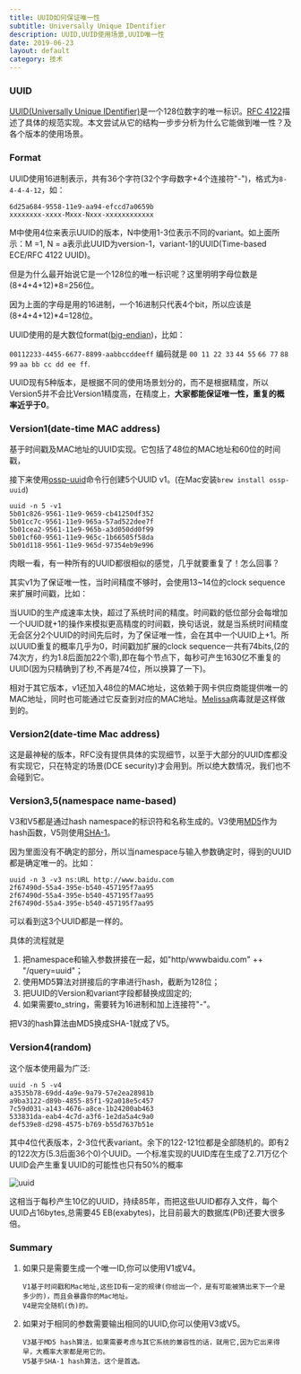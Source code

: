 ```yaml
---
title: UUID如何保证唯一性
subtitle: Universally Unique IDentifier
description: UUID,UUID使用场景,UUID唯一性
date: 2019-06-23
layout: default
category: 技术
---
```




### UUID

[UUID(Universally Unique IDentifier)](https://en.wikipedia.org/wiki/Universally_unique_identifier)是一个128位数字的唯一标识。[RFC 4122](https://tools.ietf.org/html/rfc4122)描述了具体的规范实现。本文尝试从它的结构一步步分析为什么它能做到唯一性？及各个版本的使用场景。

### Format

UUID使用16进制表示，共有36个字符(32个字母数字+4个连接符"-")，格式为`8-4-4-4-12`，如：

```shell
6d25a684-9558-11e9-aa94-efccd7a0659b
xxxxxxxx-xxxx-Mxxx-Nxxx-xxxxxxxxxxxx
```

M中使用4位来表示UUID的版本，N中使用1-3位表示不同的variant。如上面所示：M =1, N = a表示此UUID为version-1，variant-1的UUID(Time-based ECE/RFC 4122 UUID)。

但是为什么最开始说它是一个128位的唯一标识呢？这里明明字母位数是(8+4+4+12)*8=256位。

因为上面的字母是用的16进制，一个16进制只代表4个bit，所以应该是(8+4+4+12)*4=128位。

UUID使用的是大数位format([big-endian](https://en.wikipedia.org/wiki/Endianness#Big))，比如：

`00112233-4455-6677-8899-aabbccddeeff` 编码就是 `00 11 22 33` `44 55` `66 77` `88 99` `aa bb cc dd ee ff`.

UUID现有5种版本，是根据不同的使用场景划分的，而不是根据精度，所以Version5并不会比Version1精度高，在精度上，**大家都能保证唯一性，重复的概率近乎于0**。

### Version1(date-time MAC address)

基于时间戳及MAC地址的UUID实现。它包括了48位的MAC地址和60位的时间戳，

接下来使用[ossp-uuid](https://web.archive.org/web/20190314034428/http://www.ossp.org/pkg/lib/uuid/)命令行创建5个UUID v1。(在Mac安装`brew install ossp-uuid`)

```shell
uuid -n 5 -v1
5b01c826-9561-11e9-9659-cb41250df352
5b01cc7c-9561-11e9-965a-57ad522dee7f
5b01cea2-9561-11e9-965b-a3d050dd0f99
5b01cf60-9561-11e9-965c-1b66505f58da
5b01d118-9561-11e9-965d-97354eb9e996
```

肉眼一看，有一种所有的UUID都很相似的感觉，几乎就要重复了！怎么回事？

其实v1为了保证唯一性，当时间精度不够时，会使用13~14位的clock sequence来扩展时间戳，比如：

当UUID的生产成速率太快，超过了系统时间的精度。时间戳的低位部分会每增加一个UUID就+1的操作来模拟更高精度的时间戳，换句话说，就是当系统时间精度无会区分2个UUID的时间先后时，为了保证唯一性，会在其中一个UUID上+1。所以UUID重复的概率几乎为0，时间戳加扩展的clock sequence一共有74bits,(2的74次方，约为1.8后面加22个零),即在每个节点下，每秒可产生1630亿不重复的UUID(因为只精确到了秒,不再是74位，所以换算了一下)。

相对于其它版本，v1还加入48位的MAC地址，这依赖于网卡供应商能提供唯一的MAC地址，同时也可能通过它反查到对应的MAC地址。[Melissa](https://en.wikipedia.org/wiki/Melissa_(computer_virus))病毒就是这样做到的。

### Version2(date-time Mac address)

这是最神秘的版本，RFC没有提供具体的实现细节，以至于大部分的UUID库都没有实现它，只在特定的场景(DCE security)才会用到。所以绝大数情况，我们也不会碰到它。

### Version3,5(namespace name-based)

V3和V5都是通过hash namespace的标识符和名称生成的。V3使用[MD5](https://en.wikipedia.org/wiki/MD5)作为hash函数，V5则使用[SHA-1](https://en.wikipedia.org/wiki/SHA-1)。

因为里面没有不确定的部分，所以当namespace与输入参数确定时，得到的UUID都是确定唯一的。比如：

```shell
uuid -n 3 -v3 ns:URL http://www.baidu.com
2f67490d-55a4-395e-b540-457195f7aa95
2f67490d-55a4-395e-b540-457195f7aa95
2f67490d-55a4-395e-b540-457195f7aa95
```

可以看到这3个UUID都是一样的。

具体的流程就是

1. 把namespace和输入参数拼接在一起，如"http/wwwbaidu.com" ++ "/query=uuid"；
2. 使用MD5算法对拼接后的字串进行hash，截断为128位；
3. 把UUID的Version和variant字段都替换成固定的;
4. 如果需要to_string，需要转为16进制和加上连接符"-"。

把V3的hash算法由MD5换成SHA-1就成了V5。

### Version4(random)

这个版本使用最为广泛:
```shell
uuid -n 5 -v4
a3535b78-69dd-4a9e-9a79-57e2ea28981b
a9ba3122-d89b-4855-85f1-92a018e5c457
7c59d031-a143-4676-a8ce-1b24200ab463
533831da-eab4-4c7d-a3f6-1e2da5a4c9a0
def539e8-d298-4575-b769-b55d7637b51e
```

其中4位代表版本，2-3位代表variant。余下的122-121位都是全部随机的。即有2的122次方(5.3后面36个0)个UUID。一个标准实现的UUID库在生成了2.71万亿个UUID会产生重复UUID的可能性也只有50%的概率

![uuid](https://user-images.githubusercontent.com/3116225/59972542-82f89000-95c3-11e9-8f58-0ed541d5e409.jpg)

这相当于每秒产生10亿的UUID，持续85年，而把这些UUID都存入文件，每个UUID占16bytes,总需要45 EB(exabytes)，比目前最大的数据库(PB)还要大很多倍。

### Summary

1. 如果只是需要生成一个唯一ID,你可以使用V1或V4。

   ```shell
   V1基于时间戳和Mac地址,这些ID有一定的规律(你给出一个，是有可能被猜出来下一个是多少的)，而且会暴露你的Mac地址。
   V4是完全随机(伪)的。
   ```

2. 如果对于相同的参数需要输出相同的UUID,你可以使用V3或V5。

   ```shell
   V3基于MD5 hash算法，如果需要考虑与其它系统的兼容性的话，就用它,因为它出来得早，大概率大家都是用它的。
   V5基于SHA-1 hash算法，这个是首选。
   ```

